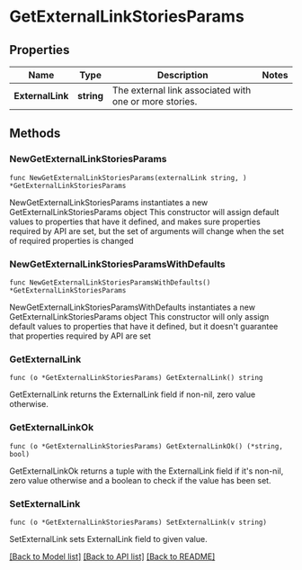 # GetExternalLinkStoriesParams

## Properties

Name | Type | Description | Notes
------------ | ------------- | ------------- | -------------
**ExternalLink** | **string** | The external link associated with one or more stories. | 

## Methods

### NewGetExternalLinkStoriesParams

`func NewGetExternalLinkStoriesParams(externalLink string, ) *GetExternalLinkStoriesParams`

NewGetExternalLinkStoriesParams instantiates a new GetExternalLinkStoriesParams object
This constructor will assign default values to properties that have it defined,
and makes sure properties required by API are set, but the set of arguments
will change when the set of required properties is changed

### NewGetExternalLinkStoriesParamsWithDefaults

`func NewGetExternalLinkStoriesParamsWithDefaults() *GetExternalLinkStoriesParams`

NewGetExternalLinkStoriesParamsWithDefaults instantiates a new GetExternalLinkStoriesParams object
This constructor will only assign default values to properties that have it defined,
but it doesn't guarantee that properties required by API are set

### GetExternalLink

`func (o *GetExternalLinkStoriesParams) GetExternalLink() string`

GetExternalLink returns the ExternalLink field if non-nil, zero value otherwise.

### GetExternalLinkOk

`func (o *GetExternalLinkStoriesParams) GetExternalLinkOk() (*string, bool)`

GetExternalLinkOk returns a tuple with the ExternalLink field if it's non-nil, zero value otherwise
and a boolean to check if the value has been set.

### SetExternalLink

`func (o *GetExternalLinkStoriesParams) SetExternalLink(v string)`

SetExternalLink sets ExternalLink field to given value.



[[Back to Model list]](../README.md#documentation-for-models) [[Back to API list]](../README.md#documentation-for-api-endpoints) [[Back to README]](../README.md)


